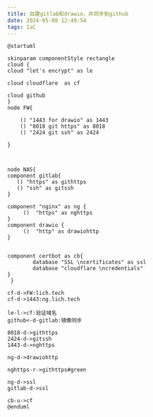 ```yaml
---
title: 自建gitlab和drawio，并同步到github
date: 2024-05-08 12:49:54
tags: IaC
---
```


```plantuml
@startuml

skinparam componentStyle rectangle
cloud {
cloud "let's encrypt" as le

cloud cloudflare  as cf

cloud github 
}
node FW{
    
    () "1443 for drawio" as 1443    
    () "8018 git https" as 8018
    () "2424 git ssh" as 2424
 
}



node NAS{
component gitlab{
   () "https" as githttps
   () "ssh" as gitssh
}
 
component "nginx" as ng {
     ()  "https" as nghttps
}
component drawio {
     ()  "http" as drawiohttp
}

 
component certbot as cb{
        database "SSL \ncertificates" as ssl
        database "cloudflare \ncredentials"
}
 }

cf-d->FW:lich.tech
cf-d->1443:ng.lich.tech

le-l->cf:验证域名
github<-d-gitlab:镜像同步

8018-d->githttps
2424-d->gitssh
1443-d->nghttps

ng-d->drawiohttp

nghttps-r->githttps#green

ng-d->ssl
gitlab-d->ssl

cb-u->cf
@enduml

```

<!--more-->


<!-- draw.io diagram -->
<div class="mxgraph" style="border:1px solid transparent;" data-mxgraph="{&quot;highlight&quot;:&quot;#0000ff&quot;,&quot;nav&quot;:true,&quot;resize&quot;:true,&quot;toolbar&quot;:&quot;zoom layers tags lightbox&quot;,&quot;edit&quot;:&quot;https://lich.tech:1443/#Alich.wang%2Fhome-nas%2Fmain%2FHomeNetwork.drawio#%7B%22pageId%22%3A%22e-LJE6VTRzdldm77Gw4b%22%7D&quot;,&quot;xml&quot;:&quot;&lt;mxfile host=\&quot;lich.tech\&quot; modified=\&quot;2024-05-08T16:00:27.532Z\&quot; agent=\&quot;Mozilla/5.0 (Windows NT 10.0; Win64; x64) AppleWebKit/537.36 (KHTML, like Gecko) Chrome/124.0.0.0 Safari/537.36 Edg/124.0.0.0\&quot; etag=\&quot;4IjDyHTFwMuvS8kb-Mdm\&quot; version=\&quot;24.3.1\&quot; type=\&quot;gitlab\&quot;&gt;\n  &lt;diagram name=\&quot;第 1 页\&quot; id=\&quot;e-LJE6VTRzdldm77Gw4b\&quot;&gt;\n    &lt;mxGraphModel dx=\&quot;1618\&quot; dy=\&quot;1400\&quot; grid=\&quot;1\&quot; gridSize=\&quot;10\&quot; guides=\&quot;1\&quot; tooltips=\&quot;1\&quot; connect=\&quot;1\&quot; arrows=\&quot;1\&quot; fold=\&quot;1\&quot; page=\&quot;0\&quot; pageScale=\&quot;1\&quot; pageWidth=\&quot;827\&quot; pageHeight=\&quot;1169\&quot; math=\&quot;0\&quot; shadow=\&quot;0\&quot;&gt;\n      &lt;root&gt;\n        &lt;mxCell id=\&quot;0\&quot; /&gt;\n        &lt;mxCell id=\&quot;1\&quot; parent=\&quot;0\&quot; /&gt;\n        &lt;mxCell id=\&quot;TakU2glmTCrqVlv05UEU-4\&quot; value=\&quot;OpenWrt\&quot; style=\&quot;shape=umlFrame;whiteSpace=wrap;html=1;pointerEvents=0;recursiveResize=0;container=1;collapsible=0;width=160;\&quot; parent=\&quot;1\&quot; vertex=\&quot;1\&quot;&gt;\n          &lt;mxGeometry x=\&quot;40\&quot; y=\&quot;200\&quot; width=\&quot;960\&quot; height=\&quot;180\&quot; as=\&quot;geometry\&quot; /&gt;\n        &lt;/mxCell&gt;\n        &lt;mxCell id=\&quot;Hl0JE5hzpCv0qT6t5u4m-25\&quot; value=\&quot;服务\&quot; style=\&quot;swimlane;whiteSpace=wrap;html=1;\&quot; parent=\&quot;TakU2glmTCrqVlv05UEU-4\&quot; vertex=\&quot;1\&quot;&gt;\n          &lt;mxGeometry x=\&quot;320\&quot; y=\&quot;50\&quot; width=\&quot;285\&quot; height=\&quot;95\&quot; as=\&quot;geometry\&quot;&gt;\n            &lt;mxRectangle x=\&quot;260\&quot; y=\&quot;45\&quot; width=\&quot;80\&quot; height=\&quot;30\&quot; as=\&quot;alternateBounds\&quot; /&gt;\n          &lt;/mxGeometry&gt;\n        &lt;/mxCell&gt;\n        &lt;mxCell id=\&quot;Hl0JE5hzpCv0qT6t5u4m-29\&quot; value=\&quot;DDNS\&quot; style=\&quot;rounded=1;whiteSpace=wrap;html=1;\&quot; parent=\&quot;Hl0JE5hzpCv0qT6t5u4m-25\&quot; vertex=\&quot;1\&quot;&gt;\n          &lt;mxGeometry x=\&quot;10\&quot; y=\&quot;35\&quot; width=\&quot;80\&quot; height=\&quot;45\&quot; as=\&quot;geometry\&quot; /&gt;\n        &lt;/mxCell&gt;\n        &lt;mxCell id=\&quot;Hl0JE5hzpCv0qT6t5u4m-30\&quot; value=\&quot;Open Clash\&quot; style=\&quot;rounded=1;whiteSpace=wrap;html=1;\&quot; parent=\&quot;Hl0JE5hzpCv0qT6t5u4m-25\&quot; vertex=\&quot;1\&quot;&gt;\n          &lt;mxGeometry x=\&quot;102.5\&quot; y=\&quot;35\&quot; width=\&quot;80\&quot; height=\&quot;45\&quot; as=\&quot;geometry\&quot; /&gt;\n        &lt;/mxCell&gt;\n        &lt;mxCell id=\&quot;Hl0JE5hzpCv0qT6t5u4m-31\&quot; value=\&quot;Frps\&quot; style=\&quot;rounded=1;whiteSpace=wrap;html=1;\&quot; parent=\&quot;Hl0JE5hzpCv0qT6t5u4m-25\&quot; vertex=\&quot;1\&quot;&gt;\n          &lt;mxGeometry x=\&quot;200\&quot; y=\&quot;35\&quot; width=\&quot;80\&quot; height=\&quot;45\&quot; as=\&quot;geometry\&quot; /&gt;\n        &lt;/mxCell&gt;\n        &lt;mxCell id=\&quot;Hl0JE5hzpCv0qT6t5u4m-43\&quot; value=\&quot;防火墙 端口映射\&quot; style=\&quot;swimlane;whiteSpace=wrap;html=1;\&quot; parent=\&quot;TakU2glmTCrqVlv05UEU-4\&quot; vertex=\&quot;1\&quot;&gt;\n          &lt;mxGeometry x=\&quot;650\&quot; y=\&quot;50\&quot; width=\&quot;285\&quot; height=\&quot;95\&quot; as=\&quot;geometry\&quot;&gt;\n            &lt;mxRectangle x=\&quot;260\&quot; y=\&quot;45\&quot; width=\&quot;80\&quot; height=\&quot;30\&quot; as=\&quot;alternateBounds\&quot; /&gt;\n          &lt;/mxGeometry&gt;\n        &lt;/mxCell&gt;\n        &lt;mxCell id=\&quot;Hl0JE5hzpCv0qT6t5u4m-44\&quot; value=\&quot;1443\&quot; style=\&quot;rounded=1;whiteSpace=wrap;html=1;\&quot; parent=\&quot;Hl0JE5hzpCv0qT6t5u4m-43\&quot; vertex=\&quot;1\&quot;&gt;\n          &lt;mxGeometry x=\&quot;10\&quot; y=\&quot;35\&quot; width=\&quot;80\&quot; height=\&quot;45\&quot; as=\&quot;geometry\&quot; /&gt;\n        &lt;/mxCell&gt;\n        &lt;mxCell id=\&quot;Hl0JE5hzpCv0qT6t5u4m-45\&quot; value=\&quot;8018\&quot; style=\&quot;rounded=1;whiteSpace=wrap;html=1;\&quot; parent=\&quot;Hl0JE5hzpCv0qT6t5u4m-43\&quot; vertex=\&quot;1\&quot;&gt;\n          &lt;mxGeometry x=\&quot;102.5\&quot; y=\&quot;35\&quot; width=\&quot;80\&quot; height=\&quot;45\&quot; as=\&quot;geometry\&quot; /&gt;\n        &lt;/mxCell&gt;\n        &lt;mxCell id=\&quot;Hl0JE5hzpCv0qT6t5u4m-46\&quot; value=\&quot;2424\&quot; style=\&quot;rounded=1;whiteSpace=wrap;html=1;\&quot; parent=\&quot;Hl0JE5hzpCv0qT6t5u4m-43\&quot; vertex=\&quot;1\&quot;&gt;\n          &lt;mxGeometry x=\&quot;200\&quot; y=\&quot;35\&quot; width=\&quot;80\&quot; height=\&quot;45\&quot; as=\&quot;geometry\&quot; /&gt;\n        &lt;/mxCell&gt;\n        &lt;mxCell id=\&quot;Hl0JE5hzpCv0qT6t5u4m-37\&quot; value=\&quot;网络\&quot; style=\&quot;swimlane;whiteSpace=wrap;html=1;\&quot; parent=\&quot;TakU2glmTCrqVlv05UEU-4\&quot; vertex=\&quot;1\&quot;&gt;\n          &lt;mxGeometry x=\&quot;20\&quot; y=\&quot;50\&quot; width=\&quot;280\&quot; height=\&quot;95\&quot; as=\&quot;geometry\&quot;&gt;\n            &lt;mxRectangle x=\&quot;260\&quot; y=\&quot;45\&quot; width=\&quot;80\&quot; height=\&quot;30\&quot; as=\&quot;alternateBounds\&quot; /&gt;\n          &lt;/mxGeometry&gt;\n        &lt;/mxCell&gt;\n        &lt;mxCell id=\&quot;Hl0JE5hzpCv0qT6t5u4m-38\&quot; value=\&quot;PPOPE\&quot; style=\&quot;rounded=1;whiteSpace=wrap;html=1;\&quot; parent=\&quot;Hl0JE5hzpCv0qT6t5u4m-37\&quot; vertex=\&quot;1\&quot;&gt;\n          &lt;mxGeometry x=\&quot;10\&quot; y=\&quot;35\&quot; width=\&quot;80\&quot; height=\&quot;45\&quot; as=\&quot;geometry\&quot; /&gt;\n        &lt;/mxCell&gt;\n        &lt;mxCell id=\&quot;Hl0JE5hzpCv0qT6t5u4m-41\&quot; value=\&quot;静态DHCP\&quot; style=\&quot;rounded=1;whiteSpace=wrap;html=1;\&quot; parent=\&quot;Hl0JE5hzpCv0qT6t5u4m-37\&quot; vertex=\&quot;1\&quot;&gt;\n          &lt;mxGeometry x=\&quot;100\&quot; y=\&quot;35\&quot; width=\&quot;80\&quot; height=\&quot;45\&quot; as=\&quot;geometry\&quot; /&gt;\n        &lt;/mxCell&gt;\n        &lt;mxCell id=\&quot;Hl0JE5hzpCv0qT6t5u4m-42\&quot; value=\&quot;DNS\&quot; style=\&quot;rounded=1;whiteSpace=wrap;html=1;\&quot; parent=\&quot;Hl0JE5hzpCv0qT6t5u4m-37\&quot; vertex=\&quot;1\&quot;&gt;\n          &lt;mxGeometry x=\&quot;190\&quot; y=\&quot;35\&quot; width=\&quot;80\&quot; height=\&quot;45\&quot; as=\&quot;geometry\&quot; /&gt;\n        &lt;/mxCell&gt;\n        &lt;mxCell id=\&quot;dU3ToekAkzbg4amW276X-36\&quot; value=\&quot;ng.lich.tech\&quot; style=\&quot;edgeStyle=orthogonalEdgeStyle;rounded=0;orthogonalLoop=1;jettySize=auto;html=1;exitX=0.8;exitY=0.8;exitDx=0;exitDy=0;exitPerimeter=0;strokeColor=default;align=center;verticalAlign=middle;fontFamily=Helvetica;fontSize=11;fontColor=default;labelBackgroundColor=default;endArrow=classic;curved=1;\&quot; edge=\&quot;1\&quot; parent=\&quot;TakU2glmTCrqVlv05UEU-4\&quot; target=\&quot;Hl0JE5hzpCv0qT6t5u4m-44\&quot;&gt;\n          &lt;mxGeometry x=\&quot;0.0602\&quot; y=\&quot;-50\&quot; relative=\&quot;1\&quot; as=\&quot;geometry\&quot;&gt;\n            &lt;mxPoint x=\&quot;550\&quot; y=\&quot;-160\&quot; as=\&quot;sourcePoint\&quot; /&gt;\n            &lt;mxPoint x=\&quot;702\&quot; y=\&quot;66\&quot; as=\&quot;targetPoint\&quot; /&gt;\n            &lt;Array as=\&quot;points\&quot;&gt;\n              &lt;mxPoint x=\&quot;720\&quot; y=\&quot;-160\&quot; /&gt;\n            &lt;/Array&gt;\n            &lt;mxPoint as=\&quot;offset\&quot; /&gt;\n          &lt;/mxGeometry&gt;\n        &lt;/mxCell&gt;\n        &lt;mxCell id=\&quot;Hl0JE5hzpCv0qT6t5u4m-15\&quot; value=\&quot;GitHub\&quot; style=\&quot;swimlane;whiteSpace=wrap;html=1;\&quot; parent=\&quot;1\&quot; vertex=\&quot;1\&quot;&gt;\n          &lt;mxGeometry x=\&quot;40\&quot; y=\&quot;10\&quot; width=\&quot;380\&quot; height=\&quot;120\&quot; as=\&quot;geometry\&quot;&gt;\n            &lt;mxRectangle x=\&quot;100\&quot; y=\&quot;-60\&quot; width=\&quot;80\&quot; height=\&quot;30\&quot; as=\&quot;alternateBounds\&quot; /&gt;\n          &lt;/mxGeometry&gt;\n        &lt;/mxCell&gt;\n        &lt;mxCell id=\&quot;Hl0JE5hzpCv0qT6t5u4m-17\&quot; value=\&quot;GitHub Pages\&quot; style=\&quot;ellipse;shape=cloud;whiteSpace=wrap;html=1;\&quot; parent=\&quot;Hl0JE5hzpCv0qT6t5u4m-15\&quot; vertex=\&quot;1\&quot;&gt;\n          &lt;mxGeometry x=\&quot;30\&quot; y=\&quot;30\&quot; width=\&quot;160\&quot; height=\&quot;80\&quot; as=\&quot;geometry\&quot; /&gt;\n        &lt;/mxCell&gt;\n        &lt;mxCell id=\&quot;Hl0JE5hzpCv0qT6t5u4m-18\&quot; value=\&quot;GitHub Projects\&quot; style=\&quot;ellipse;shape=cloud;whiteSpace=wrap;html=1;\&quot; parent=\&quot;Hl0JE5hzpCv0qT6t5u4m-15\&quot; vertex=\&quot;1\&quot;&gt;\n          &lt;mxGeometry x=\&quot;200\&quot; y=\&quot;30\&quot; width=\&quot;160\&quot; height=\&quot;80\&quot; as=\&quot;geometry\&quot; /&gt;\n        &lt;/mxCell&gt;\n        &lt;mxCell id=\&quot;Hl0JE5hzpCv0qT6t5u4m-22\&quot; value=\&quot;Cloudflare\&quot; style=\&quot;ellipse;shape=cloud;whiteSpace=wrap;html=1;\&quot; parent=\&quot;1\&quot; vertex=\&quot;1\&quot;&gt;\n          &lt;mxGeometry x=\&quot;450\&quot; y=\&quot;-10\&quot; width=\&quot;160\&quot; height=\&quot;80\&quot; as=\&quot;geometry\&quot; /&gt;\n        &lt;/mxCell&gt;\n        &lt;mxCell id=\&quot;Hl0JE5hzpCv0qT6t5u4m-23\&quot; value=\&quot;chaoxi\&quot; style=\&quot;ellipse;shape=cloud;whiteSpace=wrap;html=1;\&quot; parent=\&quot;1\&quot; vertex=\&quot;1\&quot;&gt;\n          &lt;mxGeometry x=\&quot;520\&quot; y=\&quot;110\&quot; width=\&quot;160\&quot; height=\&quot;80\&quot; as=\&quot;geometry\&quot; /&gt;\n        &lt;/mxCell&gt;\n        &lt;mxCell id=\&quot;Hl0JE5hzpCv0qT6t5u4m-34\&quot; style=\&quot;rounded=0;orthogonalLoop=1;jettySize=auto;html=1;exitX=0.5;exitY=0;exitDx=0;exitDy=0;\&quot; parent=\&quot;1\&quot; source=\&quot;Hl0JE5hzpCv0qT6t5u4m-29\&quot; target=\&quot;Hl0JE5hzpCv0qT6t5u4m-22\&quot; edge=\&quot;1\&quot;&gt;\n          &lt;mxGeometry relative=\&quot;1\&quot; as=\&quot;geometry\&quot; /&gt;\n        &lt;/mxCell&gt;\n        &lt;mxCell id=\&quot;Hl0JE5hzpCv0qT6t5u4m-35\&quot; value=\&quot;Let&amp;#39;s encrypt\&quot; style=\&quot;ellipse;shape=cloud;whiteSpace=wrap;html=1;\&quot; parent=\&quot;1\&quot; vertex=\&quot;1\&quot;&gt;\n          &lt;mxGeometry x=\&quot;750\&quot; y=\&quot;-50\&quot; width=\&quot;160\&quot; height=\&quot;80\&quot; as=\&quot;geometry\&quot; /&gt;\n        &lt;/mxCell&gt;\n        &lt;mxCell id=\&quot;Hl0JE5hzpCv0qT6t5u4m-36\&quot; style=\&quot;rounded=0;orthogonalLoop=1;jettySize=auto;html=1;exitX=0.5;exitY=0;exitDx=0;exitDy=0;\&quot; parent=\&quot;1\&quot; source=\&quot;Hl0JE5hzpCv0qT6t5u4m-30\&quot; target=\&quot;Hl0JE5hzpCv0qT6t5u4m-23\&quot; edge=\&quot;1\&quot;&gt;\n          &lt;mxGeometry relative=\&quot;1\&quot; as=\&quot;geometry\&quot; /&gt;\n        &lt;/mxCell&gt;\n        &lt;mxCell id=\&quot;Hl0JE5hzpCv0qT6t5u4m-47\&quot; value=\&quot;Docker\&quot; style=\&quot;shape=umlFrame;whiteSpace=wrap;html=1;pointerEvents=0;recursiveResize=0;container=1;collapsible=0;width=160;\&quot; parent=\&quot;1\&quot; vertex=\&quot;1\&quot;&gt;\n          &lt;mxGeometry x=\&quot;480\&quot; y=\&quot;450\&quot; width=\&quot;560\&quot; height=\&quot;430\&quot; as=\&quot;geometry\&quot; /&gt;\n        &lt;/mxCell&gt;\n        &lt;mxCell id=\&quot;dU3ToekAkzbg4amW276X-7\&quot; value=\&quot;Nginx\&quot; style=\&quot;shape=umlFrame;whiteSpace=wrap;html=1;pointerEvents=0;recursiveResize=0;container=1;collapsible=0;width=160;\&quot; vertex=\&quot;1\&quot; parent=\&quot;Hl0JE5hzpCv0qT6t5u4m-47\&quot;&gt;\n          &lt;mxGeometry x=\&quot;48\&quot; y=\&quot;71.25\&quot; width=\&quot;160\&quot; height=\&quot;118.75\&quot; as=\&quot;geometry\&quot; /&gt;\n        &lt;/mxCell&gt;\n        &lt;mxCell id=\&quot;dU3ToekAkzbg4amW276X-8\&quot; value=\&quot;HTTPS\&quot; style=\&quot;fontStyle=0;labelPosition=right;verticalLabelPosition=middle;align=left;verticalAlign=middle;spacingLeft=2;\&quot; vertex=\&quot;1\&quot; parent=\&quot;dU3ToekAkzbg4amW276X-7\&quot;&gt;\n          &lt;mxGeometry x=\&quot;50\&quot; y=\&quot;58.75\&quot; width=\&quot;30\&quot; height=\&quot;30\&quot; as=\&quot;geometry\&quot; /&gt;\n        &lt;/mxCell&gt;\n        &lt;mxCell id=\&quot;dU3ToekAkzbg4amW276X-9\&quot; value=\&quot;GitLab-CE\&quot; style=\&quot;shape=umlFrame;whiteSpace=wrap;html=1;pointerEvents=0;recursiveResize=0;container=1;collapsible=0;width=160;\&quot; vertex=\&quot;1\&quot; parent=\&quot;Hl0JE5hzpCv0qT6t5u4m-47\&quot;&gt;\n          &lt;mxGeometry x=\&quot;328\&quot; y=\&quot;71.25\&quot; width=\&quot;160\&quot; height=\&quot;118.75\&quot; as=\&quot;geometry\&quot; /&gt;\n        &lt;/mxCell&gt;\n        &lt;mxCell id=\&quot;dU3ToekAkzbg4amW276X-10\&quot; value=\&quot;HTTPS\&quot; style=\&quot;fontStyle=0;labelPosition=right;verticalLabelPosition=middle;align=left;verticalAlign=middle;spacingLeft=2;\&quot; vertex=\&quot;1\&quot; parent=\&quot;dU3ToekAkzbg4amW276X-9\&quot;&gt;\n          &lt;mxGeometry x=\&quot;10\&quot; y=\&quot;58.75\&quot; width=\&quot;30\&quot; height=\&quot;30\&quot; as=\&quot;geometry\&quot; /&gt;\n        &lt;/mxCell&gt;\n        &lt;mxCell id=\&quot;dU3ToekAkzbg4amW276X-12\&quot; value=\&quot;SSH\&quot; style=\&quot;fontStyle=0;labelPosition=right;verticalLabelPosition=middle;align=left;verticalAlign=middle;spacingLeft=2;\&quot; vertex=\&quot;1\&quot; parent=\&quot;dU3ToekAkzbg4amW276X-9\&quot;&gt;\n          &lt;mxGeometry x=\&quot;90\&quot; y=\&quot;58.75\&quot; width=\&quot;30\&quot; height=\&quot;30\&quot; as=\&quot;geometry\&quot; /&gt;\n        &lt;/mxCell&gt;\n        &lt;mxCell id=\&quot;dU3ToekAkzbg4amW276X-19\&quot; style=\&quot;edgeStyle=none;rounded=0;orthogonalLoop=1;jettySize=auto;html=1;strokeColor=default;align=center;verticalAlign=middle;fontFamily=Helvetica;fontSize=11;fontColor=default;labelBackgroundColor=default;endArrow=classic;startArrow=classic;startFill=1;exitX=1;exitY=0.75;exitDx=0;exitDy=0;entryX=0;entryY=0.75;entryDx=0;entryDy=0;\&quot; edge=\&quot;1\&quot; parent=\&quot;Hl0JE5hzpCv0qT6t5u4m-47\&quot; source=\&quot;dU3ToekAkzbg4amW276X-8\&quot; target=\&quot;dU3ToekAkzbg4amW276X-10\&quot;&gt;\n          &lt;mxGeometry relative=\&quot;1\&quot; as=\&quot;geometry\&quot;&gt;\n            &lt;mxPoint x=\&quot;108\&quot; y=\&quot;160\&quot; as=\&quot;sourcePoint\&quot; /&gt;\n          &lt;/mxGeometry&gt;\n        &lt;/mxCell&gt;\n        &lt;mxCell id=\&quot;dU3ToekAkzbg4amW276X-20\&quot; value=\&quot;OAuth2\&quot; style=\&quot;edgeLabel;html=1;align=center;verticalAlign=middle;resizable=0;points=[];fontFamily=Helvetica;fontSize=11;fontColor=default;labelBackgroundColor=default;\&quot; vertex=\&quot;1\&quot; connectable=\&quot;0\&quot; parent=\&quot;dU3ToekAkzbg4amW276X-19\&quot;&gt;\n          &lt;mxGeometry x=\&quot;0.1738\&quot; relative=\&quot;1\&quot; as=\&quot;geometry\&quot;&gt;\n            &lt;mxPoint x=\&quot;7\&quot; y=\&quot;7\&quot; as=\&quot;offset\&quot; /&gt;\n          &lt;/mxGeometry&gt;\n        &lt;/mxCell&gt;\n        &lt;mxCell id=\&quot;dU3ToekAkzbg4amW276X-13\&quot; value=\&quot;Drawio\&quot; style=\&quot;shape=umlFrame;whiteSpace=wrap;html=1;pointerEvents=0;recursiveResize=0;container=1;collapsible=0;width=160;\&quot; vertex=\&quot;1\&quot; parent=\&quot;Hl0JE5hzpCv0qT6t5u4m-47\&quot;&gt;\n          &lt;mxGeometry x=\&quot;48\&quot; y=\&quot;230\&quot; width=\&quot;160\&quot; height=\&quot;118.75\&quot; as=\&quot;geometry\&quot; /&gt;\n        &lt;/mxCell&gt;\n        &lt;mxCell id=\&quot;dU3ToekAkzbg4amW276X-14\&quot; value=\&quot;HTTP\&quot; style=\&quot;fontStyle=0;labelPosition=right;verticalLabelPosition=middle;align=left;verticalAlign=middle;spacingLeft=2;\&quot; vertex=\&quot;1\&quot; parent=\&quot;dU3ToekAkzbg4amW276X-13\&quot;&gt;\n          &lt;mxGeometry x=\&quot;65\&quot; y=\&quot;60\&quot; width=\&quot;30\&quot; height=\&quot;30\&quot; as=\&quot;geometry\&quot; /&gt;\n        &lt;/mxCell&gt;\n        &lt;mxCell id=\&quot;dU3ToekAkzbg4amW276X-21\&quot; value=\&quot;Certbot\&quot; style=\&quot;shape=umlFrame;whiteSpace=wrap;html=1;pointerEvents=0;recursiveResize=0;container=1;collapsible=0;width=160;\&quot; vertex=\&quot;1\&quot; parent=\&quot;Hl0JE5hzpCv0qT6t5u4m-47\&quot;&gt;\n          &lt;mxGeometry x=\&quot;328\&quot; y=\&quot;230\&quot; width=\&quot;160\&quot; height=\&quot;119\&quot; as=\&quot;geometry\&quot; /&gt;\n        &lt;/mxCell&gt;\n        &lt;mxCell id=\&quot;dU3ToekAkzbg4amW276X-24\&quot; value=\&quot;SSL Certificates\&quot; style=\&quot;shape=cylinder3;whiteSpace=wrap;html=1;boundedLbl=1;backgroundOutline=1;size=15;fontFamily=Helvetica;fontSize=9;fontColor=default;labelBackgroundColor=default;\&quot; vertex=\&quot;1\&quot; parent=\&quot;dU3ToekAkzbg4amW276X-21\&quot;&gt;\n          &lt;mxGeometry x=\&quot;25\&quot; y=\&quot;60\&quot; width=\&quot;90\&quot; height=\&quot;50\&quot; as=\&quot;geometry\&quot; /&gt;\n        &lt;/mxCell&gt;\n        &lt;mxCell id=\&quot;dU3ToekAkzbg4amW276X-23\&quot; value=\&quot;Cloudflare Credentials\&quot; style=\&quot;shape=cylinder3;whiteSpace=wrap;html=1;boundedLbl=1;backgroundOutline=1;size=15;fontFamily=Helvetica;fontSize=7;fontColor=default;labelBackgroundColor=default;\&quot; vertex=\&quot;1\&quot; parent=\&quot;dU3ToekAkzbg4amW276X-21\&quot;&gt;\n          &lt;mxGeometry x=\&quot;25\&quot; y=\&quot;40\&quot; width=\&quot;90\&quot; height=\&quot;51\&quot; as=\&quot;geometry\&quot; /&gt;\n        &lt;/mxCell&gt;\n        &lt;mxCell id=\&quot;dU3ToekAkzbg4amW276X-18\&quot; style=\&quot;edgeStyle=none;rounded=0;orthogonalLoop=1;jettySize=auto;html=1;strokeColor=default;align=center;verticalAlign=middle;fontFamily=Helvetica;fontSize=11;fontColor=default;labelBackgroundColor=default;endArrow=classic;\&quot; edge=\&quot;1\&quot; parent=\&quot;Hl0JE5hzpCv0qT6t5u4m-47\&quot; source=\&quot;dU3ToekAkzbg4amW276X-7\&quot; target=\&quot;dU3ToekAkzbg4amW276X-14\&quot;&gt;\n          &lt;mxGeometry relative=\&quot;1\&quot; as=\&quot;geometry\&quot; /&gt;\n        &lt;/mxCell&gt;\n        &lt;mxCell id=\&quot;dU3ToekAkzbg4amW276X-27\&quot; style=\&quot;edgeStyle=none;rounded=0;orthogonalLoop=1;jettySize=auto;html=1;entryX=0;entryY=0;entryDx=0;entryDy=30;entryPerimeter=0;strokeColor=default;align=center;verticalAlign=middle;fontFamily=Helvetica;fontSize=11;fontColor=default;labelBackgroundColor=default;endArrow=classic;\&quot; edge=\&quot;1\&quot; parent=\&quot;Hl0JE5hzpCv0qT6t5u4m-47\&quot; source=\&quot;dU3ToekAkzbg4amW276X-7\&quot; target=\&quot;dU3ToekAkzbg4amW276X-24\&quot;&gt;\n          &lt;mxGeometry relative=\&quot;1\&quot; as=\&quot;geometry\&quot; /&gt;\n        &lt;/mxCell&gt;\n        &lt;mxCell id=\&quot;dU3ToekAkzbg4amW276X-28\&quot; style=\&quot;edgeStyle=orthogonalEdgeStyle;rounded=0;orthogonalLoop=1;jettySize=auto;html=1;entryX=1;entryY=1;entryDx=0;entryDy=-15;entryPerimeter=0;strokeColor=default;align=center;verticalAlign=middle;fontFamily=Helvetica;fontSize=11;fontColor=default;labelBackgroundColor=default;endArrow=classic;curved=1;\&quot; edge=\&quot;1\&quot; parent=\&quot;Hl0JE5hzpCv0qT6t5u4m-47\&quot; source=\&quot;dU3ToekAkzbg4amW276X-9\&quot; target=\&quot;dU3ToekAkzbg4amW276X-24\&quot;&gt;\n          &lt;mxGeometry relative=\&quot;1\&quot; as=\&quot;geometry\&quot;&gt;\n            &lt;Array as=\&quot;points\&quot;&gt;\n              &lt;mxPoint x=\&quot;508\&quot; y=\&quot;131\&quot; /&gt;\n              &lt;mxPoint x=\&quot;508\&quot; y=\&quot;325\&quot; /&gt;\n            &lt;/Array&gt;\n          &lt;/mxGeometry&gt;\n        &lt;/mxCell&gt;\n        &lt;mxCell id=\&quot;dU3ToekAkzbg4amW276X-17\&quot; style=\&quot;edgeStyle=none;rounded=0;orthogonalLoop=1;jettySize=auto;html=1;exitX=0.5;exitY=1;exitDx=0;exitDy=0;strokeColor=default;align=center;verticalAlign=middle;fontFamily=Helvetica;fontSize=11;fontColor=default;labelBackgroundColor=default;endArrow=classic;\&quot; edge=\&quot;1\&quot; parent=\&quot;1\&quot; source=\&quot;Hl0JE5hzpCv0qT6t5u4m-44\&quot; target=\&quot;dU3ToekAkzbg4amW276X-8\&quot;&gt;\n          &lt;mxGeometry relative=\&quot;1\&quot; as=\&quot;geometry\&quot; /&gt;\n        &lt;/mxCell&gt;\n        &lt;mxCell id=\&quot;dU3ToekAkzbg4amW276X-25\&quot; style=\&quot;edgeStyle=none;rounded=0;orthogonalLoop=1;jettySize=auto;html=1;strokeColor=default;align=center;verticalAlign=middle;fontFamily=Helvetica;fontSize=11;fontColor=default;labelBackgroundColor=default;endArrow=classic;entryX=0.25;entryY=0;entryDx=0;entryDy=0;\&quot; edge=\&quot;1\&quot; parent=\&quot;1\&quot; source=\&quot;Hl0JE5hzpCv0qT6t5u4m-45\&quot; target=\&quot;dU3ToekAkzbg4amW276X-10\&quot;&gt;\n          &lt;mxGeometry relative=\&quot;1\&quot; as=\&quot;geometry\&quot;&gt;\n            &lt;mxPoint x=\&quot;720\&quot; y=\&quot;570\&quot; as=\&quot;targetPoint\&quot; /&gt;\n          &lt;/mxGeometry&gt;\n        &lt;/mxCell&gt;\n        &lt;mxCell id=\&quot;dU3ToekAkzbg4amW276X-26\&quot; style=\&quot;edgeStyle=none;rounded=0;orthogonalLoop=1;jettySize=auto;html=1;entryX=1;entryY=0.25;entryDx=0;entryDy=0;strokeColor=default;align=center;verticalAlign=middle;fontFamily=Helvetica;fontSize=11;fontColor=default;labelBackgroundColor=default;endArrow=classic;\&quot; edge=\&quot;1\&quot; parent=\&quot;1\&quot; source=\&quot;Hl0JE5hzpCv0qT6t5u4m-46\&quot; target=\&quot;dU3ToekAkzbg4amW276X-12\&quot;&gt;\n          &lt;mxGeometry relative=\&quot;1\&quot; as=\&quot;geometry\&quot; /&gt;\n        &lt;/mxCell&gt;\n        &lt;mxCell id=\&quot;dU3ToekAkzbg4amW276X-29\&quot; style=\&quot;edgeStyle=orthogonalEdgeStyle;rounded=0;orthogonalLoop=1;jettySize=auto;html=1;entryX=0.875;entryY=0.5;entryDx=0;entryDy=0;entryPerimeter=0;strokeColor=default;align=center;verticalAlign=middle;fontFamily=Helvetica;fontSize=11;fontColor=default;labelBackgroundColor=default;endArrow=classic;curved=1;\&quot; edge=\&quot;1\&quot; parent=\&quot;1\&quot; source=\&quot;dU3ToekAkzbg4amW276X-21\&quot; target=\&quot;Hl0JE5hzpCv0qT6t5u4m-35\&quot;&gt;\n          &lt;mxGeometry relative=\&quot;1\&quot; as=\&quot;geometry\&quot;&gt;\n            &lt;Array as=\&quot;points\&quot;&gt;\n              &lt;mxPoint x=\&quot;1070\&quot; y=\&quot;740\&quot; /&gt;\n              &lt;mxPoint x=\&quot;1070\&quot; y=\&quot;-10\&quot; /&gt;\n            &lt;/Array&gt;\n          &lt;/mxGeometry&gt;\n        &lt;/mxCell&gt;\n        &lt;mxCell id=\&quot;dU3ToekAkzbg4amW276X-32\&quot; style=\&quot;edgeStyle=none;rounded=0;orthogonalLoop=1;jettySize=auto;html=1;exitX=0.07;exitY=0.4;exitDx=0;exitDy=0;exitPerimeter=0;entryX=0.967;entryY=0.549;entryDx=0;entryDy=0;entryPerimeter=0;strokeColor=default;align=center;verticalAlign=middle;fontFamily=Helvetica;fontSize=11;fontColor=default;labelBackgroundColor=default;endArrow=classic;\&quot; edge=\&quot;1\&quot; parent=\&quot;1\&quot; source=\&quot;Hl0JE5hzpCv0qT6t5u4m-35\&quot; target=\&quot;Hl0JE5hzpCv0qT6t5u4m-22\&quot;&gt;\n          &lt;mxGeometry relative=\&quot;1\&quot; as=\&quot;geometry\&quot; /&gt;\n        &lt;/mxCell&gt;\n        &lt;mxCell id=\&quot;dU3ToekAkzbg4amW276X-33\&quot; style=\&quot;edgeStyle=none;rounded=0;orthogonalLoop=1;jettySize=auto;html=1;exitX=0.31;exitY=0.8;exitDx=0;exitDy=0;exitPerimeter=0;entryX=0.383;entryY=-0.02;entryDx=0;entryDy=0;entryPerimeter=0;strokeColor=default;align=center;verticalAlign=middle;fontFamily=Helvetica;fontSize=11;fontColor=default;labelBackgroundColor=default;endArrow=classic;\&quot; edge=\&quot;1\&quot; parent=\&quot;1\&quot; source=\&quot;Hl0JE5hzpCv0qT6t5u4m-22\&quot; target=\&quot;TakU2glmTCrqVlv05UEU-4\&quot;&gt;\n          &lt;mxGeometry relative=\&quot;1\&quot; as=\&quot;geometry\&quot; /&gt;\n        &lt;/mxCell&gt;\n        &lt;mxCell id=\&quot;dU3ToekAkzbg4amW276X-35\&quot; value=\&quot;lich.tech\&quot; style=\&quot;edgeLabel;html=1;align=center;verticalAlign=middle;resizable=0;points=[];fontFamily=Helvetica;fontSize=11;fontColor=default;labelBackgroundColor=default;\&quot; vertex=\&quot;1\&quot; connectable=\&quot;0\&quot; parent=\&quot;dU3ToekAkzbg4amW276X-33\&quot;&gt;\n          &lt;mxGeometry x=\&quot;-0.2526\&quot; y=\&quot;-5\&quot; relative=\&quot;1\&quot; as=\&quot;geometry\&quot;&gt;\n            &lt;mxPoint as=\&quot;offset\&quot; /&gt;\n          &lt;/mxGeometry&gt;\n        &lt;/mxCell&gt;\n        &lt;mxCell id=\&quot;dU3ToekAkzbg4amW276X-34\&quot; value=\&quot;blog.lich.tech\&quot; style=\&quot;edgeStyle=orthogonalEdgeStyle;rounded=0;orthogonalLoop=1;jettySize=auto;html=1;exitX=0.4;exitY=0.1;exitDx=0;exitDy=0;exitPerimeter=0;entryX=0.625;entryY=0.2;entryDx=0;entryDy=0;entryPerimeter=0;strokeColor=default;align=center;verticalAlign=middle;fontFamily=Helvetica;fontSize=11;fontColor=default;labelBackgroundColor=default;endArrow=classic;curved=1;\&quot; edge=\&quot;1\&quot; parent=\&quot;1\&quot; source=\&quot;Hl0JE5hzpCv0qT6t5u4m-22\&quot; target=\&quot;Hl0JE5hzpCv0qT6t5u4m-17\&quot;&gt;\n          &lt;mxGeometry relative=\&quot;1\&quot; as=\&quot;geometry\&quot;&gt;\n            &lt;Array as=\&quot;points\&quot;&gt;\n              &lt;mxPoint x=\&quot;514\&quot; y=\&quot;-40\&quot; /&gt;\n              &lt;mxPoint x=\&quot;170\&quot; y=\&quot;-40\&quot; /&gt;\n            &lt;/Array&gt;\n          &lt;/mxGeometry&gt;\n        &lt;/mxCell&gt;\n      &lt;/root&gt;\n    &lt;/mxGraphModel&gt;\n  &lt;/diagram&gt;\n&lt;/mxfile&gt;\n&quot;}"></div>
<script type="text/javascript" src="https://lich.tech:1443/js/viewer.min.js"></script>

